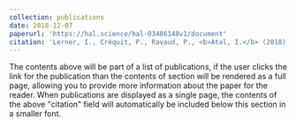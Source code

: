 ```yaml
---
collection: publications
date: 2018-12-07 
paperurl: 'https://hal.science/hal-03486140v1/document'
citation: 'Lerner, I., Créquit, P., Ravaud, P., <b>Atal, I.</b> (2018) Automatic screening using word embeddings achieved high sensitivity and workload reduction for updating living network meta-analyses. <i>Journal of Clinical Epidemiology</i>. doi: 10.1016/j.jclinepi.2018.12.001.'
---
```


The contents above will be part of a list of publications, if the user clicks the link for the publication than the contents of section will be rendered as a full page, allowing you to provide more information about the paper for the reader. When publications are displayed as a single page, the contents of the above "citation" field will automatically be included below this section in a smaller font.
